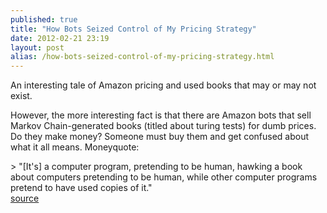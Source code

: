 ```yaml
---
published: true
title: "How Bots Seized Control of My Pricing Strategy"
date: 2012-02-21 23:19
layout: post
alias: /how-bots-seized-control-of-my-pricing-strategy.html
---
```

An interesting tale of Amazon pricing and used books that may or may not exist.

However, the more interesting fact is that there are Amazon bots that sell Markov Chain-generated books (titled about turing tests) for dumb prices. Do they make money? Someone must buy them and get confused about what it all means. Moneyquote:

&gt; &quot;[It&apos;s] a computer program, pretending to be human, hawking a book about computers pretending to be human, while other computer programs pretend to have used copies of it.&quot;
<br /><a href="http://carlos.bueno.org/2012/02/bots-seized-control.html">source</a>
